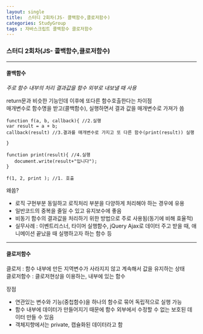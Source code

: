 ```yaml
---
layout: single
title:  스터디 2회차(JS- 콜백함수,클로저함수)
categories: StudyGroup
tags : 자바스크립트 콜백함수 클로저함수
---
```

### 스터디 2회차(JS- 콜백함수,클로저함수)
***
<h4>콜백함수</h4>

_주로 함수 내부의 처리 결과값을 함수 외부로 내보낼 때 사용_   

return문과 비슷한 기능인데 이후에 또다른 함수호출한다는 차이점   
매개변수로 함수명을 받고(콜백함수), 실행하면서 결과 값을 매개변수로 가져가 씀
```
function f(a, b, callback){ //2.실행
var result = a + b;
callback(result) //3.결과를 매개변수로 가지고 또 다른 함수(print(result)) 실행

}

function print(result){ //4.실행
   document.write(result+"입니다");
}

f(1, 2, print ); //1. 호출
```

왜씀?  
+ 로직 구현부분 동일하고 로직처리 부분을 다양하게 처리해야 하는 경우에 유용  
+ 일반코드의 중복을 줄일 수 있고 유지보수에 좋음  
+ 비동기 함수의 결과값을 처리하기 위한 방법으로 주로 사용됨(동기에 비해 효율적)  
+ 실무사례 : 이벤트리스너, 타이머 실행함수, jQuery Ajax로 데이터 주고 받을 때, 애니메이션 끝났을 때 실행하고자 하는 함수 등  


 ***
<h4>클로저함수</h4>

클로저 : 함수 내부에 만든 지역변수가 사라지지 않고 계속해서 값을 유지하는 상태  
클로저함수 : 클로저현상을 이용하는, 내부에 있는 함수

장점  
+ 연관있는 변수와 기능(중첩함수)을 하나의 함수로 묶어 독립적으로 실행 가능
+ 함수 내부에 데이터가 만들어지기 때문에 함수 외부에서 수정할 수 없는 보호된 데이터 만들 수 있음
+ 객체지향에서는 private, 캡슐화된 데이터라고 함
